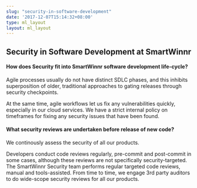 ```yaml
---
slug: "security-in-software-development"
date: '2017-12-07T15:14:32+08:00'
type: ml_layout
layout: ml_layout
---
```


<section class="">
  <div class="padding50 ml-pure-white-background">
    <div class="row  ml_div_contents_in_center">
      <!-- <div class="col-lg-3 col-md-12 col-sm-12 col-xs-12 div_sticky_privacy">
        <h4><b>Table of Contents</b></h4><br>
        <p><b><a href="#policy-covers"> What this policy covers</a></b></p>  
        <p><b><a href="#information-we-collect-about-you">  What information we collect about you</a></b></p>
        <p><b><a href="#how-we-use-information-we-collect">  How we use information we collect</a></b></p>
        <p><b><a href="#how-we-share-information-we-collect"> How we share information we collect</a></b></p>
        <p><b><a href="#how-we-store-and-secure-information-we-collect">  How we store and secure information we collect</a></b></p> 
        <p><b><a href="#how-to-access-and-control-your-information">  How to access and control your information</a></b></p>
        <p><b><a href="#how-we-transfer-information-we-collect-internationally"> How we transfer information we collect internationally</a></b></p>
        <p><b><a href="#other-important-privacy-information"> Other important privacy information</a></b></p> 
      </div> -->
      <div class="col-lg-8 col-md-12 col-sm-12 col-xs-12 " id="policy-covers" class="privacy-content">
        <h2><b>Security in Software Development at SmartWinnr</b></h2>
        <p class="ml-margin-top10"><h4><b>How does Security fit into SmartWinnr software development life-cycle?</b></h4></p>
        <p>Agile processes usually do not have distinct SDLC phases, and this inhibits superposition of older, traditional approaches to gating releases through security checkpoints.</p>
        <p>At the same time, agile workflows let us fix any vulnerabilities quickly, especially in our cloud services. We have a strict internal policy on timeframes for fixing any security issues that have been found.</p>
       <p class="ml-margin-top20"> <h4><b>What security reviews are undertaken before release of new code?</b></h4></p>
        <p>We continously assess the security of all our products.</p>
        <p>Developers conduct code reviews regularly, pre-commit and post-commit in some cases, although these reviews are not specifically security-targeted. The SmartWinnr Security team performs regular targeted code reviews, manual and tools-assisted. From time to time, we engage 3rd party auditors to do wide-scope security reviews for all our products.</p>
   </div>
    </div>
  </div>
</section>
